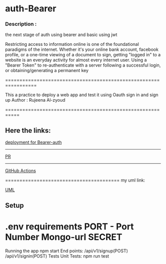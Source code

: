 # auth-Bearer


### Description :
the next stage of auth using bearer and basic using jwt

Restricting access to information online is one of the foundational paradigms of the internet. Whether it's your online bank account, facebook profile, or a one-time viewing of a document to sign, getting "logged in" to a website is an everyday activity for almost every internet user.
Using a "Bearer Token" to re-authenticate with a server following a successful login, or obtaining/generating a permanent key



=================================================================

This a practice to deploy a web app and test it using Oauth sign in and sign up
Author : Rujeena Al-zyoud

===========================================================


## Here the links:

[deployment for Bearer-auth ](https://auth-bearer-server-rujeena.herokuapp.com/)

____________________________________________

[PR](https://github.com/rujeenaal-zyoud/bearer-auth/pulls?q=is%3Apr+is%3Aclosed)
______________________________________________

[GitHub Actions](https://github.com/rujeenaal-zyoud/bearer-auth/actions/workflows/node.js.yml)




========================================
my uml link:

[UML](https://lucid.app/lucidchart/invitations/accept/inv_74437cc0-d0c3-4317-822b-6907d91a0a48)


## Setup

.env requirements
PORT - Port Number
Mongo-url 
SECRET
==================================

Running the app
npm start
End points:
/api/v1/signup(POST)
/api/v1/signin(POST)
Tests
Unit Tests: npm run test